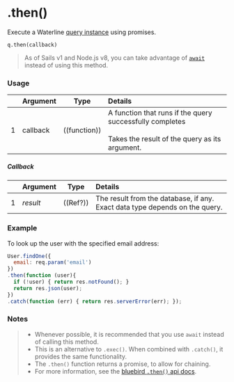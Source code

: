 # .then()

Execute a Waterline [query instance](http://sailsjs.com/documentation/reference/waterline-orm/queries) using promises.

```usage
q.then(callback)
```

> As of Sails v1 and Node.js v8, you can take advantage of [`await`](https://sailsjs.com/documentation/reference/waterline-orm/queries) instead of using this method.


### Usage

|   |     Argument        | Type                                         | Details                            |
|---|:--------------------|----------------------------------------------|:-----------------------------------|
| 1 |   callback          | ((function))                                 | A function that runs if the query successfully completes<br/><br/> Takes the result of the query as its argument.


##### Callback

|   |     Argument        | Type                | Details |
|---|:--------------------|---------------------|:---------------------------------------------------------------------------------|
| 1 |    _result_         | ((Ref?))            | The result from the database, if any.  Exact data type depends on the query.


### Example

To look up the user with the specified email address:

```javascript
User.findOne({
  email: req.param('email')
})
.then(function (user){
  if (!user) { return res.notFound(); }
  return res.json(user);
})
.catch(function (err) { return res.serverError(err); });
```


### Notes
> + Whenever possible, it is recommended that you use `await` instead of calling this method.
> + This is an alternative to `.exec()`.  When combined with `.catch()`, it provides the same functionality.
> + The `.then()` function returns a promise, to allow for chaining.
> + For more information, see the [bluebird `.then()` api docs](http://bluebirdjs.com/docs/api/then).




<docmeta name="displayName" value=".then()">
<docmeta name="pageType" value="method">
